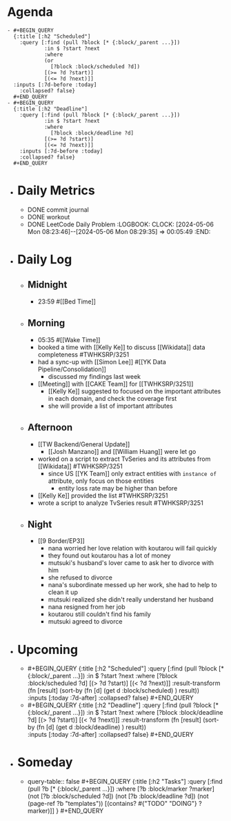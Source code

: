 # Agenda
	- #+BEGIN_QUERY
	  {:title [:h2 "Scheduled"]
	    :query [:find (pull ?block [* {:block/_parent ...}])
	            :in $ ?start ?next
	            :where
	            (or
	              [?block :block/scheduled ?d])
	            [(>= ?d ?start)]
	            [(<= ?d ?next)]]
	  :inputs [:7d-before :today]
	    :collapsed? false}
	  #+END_QUERY
	- #+BEGIN_QUERY
	  {:title [:h2 "Deadline"]
	    :query [:find (pull ?block [* {:block/_parent ...}])
	            :in $ ?start ?next
	            :where
	              [?block :block/deadline ?d]
	            [(>= ?d ?start)]
	            [(<= ?d ?next)]]
	    :inputs [:7d-before :today]
	    :collapsed? false}
	  #+END_QUERY
- # Daily Metrics
	- DONE commit journal
	- DONE workout
	- DONE LeetCode Daily Problem
	  :LOGBOOK:
	  CLOCK: [2024-05-06 Mon 08:23:46]--[2024-05-06 Mon 08:29:35] =>  00:05:49
	  :END:
- # Daily Log
	- ## Midnight
		- 23:59 #[[Bed Time]]
	- ## Morning
		- 05:35 #[[Wake Time]]
		- booked a time with [[Kelly Ke]] to discuss [[Wikidata]] data completeness #TWHKSRP/3251
		- had a sync-up with [[Simon Lee]] #[[YK Data Pipeline/Consolidation]]
			- discussed my findings last week
		- [[Meeting]] with [[CAKE Team]] for [[TWHKSRP/3251]]
			- [[Kelly Ke]] suggested to focused on the important attributes in each domain, and check the coverage first
			- she will provide a list of important attributes
	- ## Afternoon
		- [[TW Backend/General Update]]
			- [[Josh Manzano]] and [[William Huang]] were let go
		- worked on a script to extract TvSeries and its attributes from [[Wikidata]] #TWHKSRP/3251
			- since US [[YK Team]] only extract entities with `instance of` attribute, only focus on those entities
				- entity loss rate may be higher than before
		- [[Kelly Ke]] provided the list #TWHKSRP/3251
		- wrote a script to analyze TvSeries result #TWHKSRP/3251
	- ## Night
		- [[9 Border/EP3]]
			- nana worried her love relation with koutarou will fail quickly
			- they found out koutarou has a lot of money
			- mutsuki's husband's lover came to ask her to divorce with him
			- she refused to divorce
			- nana's subordinate messed up her work, she had to help to clean it up
			- mutsuki realized she didn't really understand her husband
			- nana resigned from her job
			- koutarou still couldn't find his family
			- mutsuki agreed to divorce
- # Upcoming
	- #+BEGIN_QUERY
	  {:title [:h2 "Scheduled"]
	    :query [:find (pull ?block [* {:block/_parent ...}])
	            :in $ ?start ?next
	            :where
	              [?block :block/scheduled ?d]
	            [(> ?d ?start)]
	            [(< ?d ?next)]]
	  :result-transform (fn [result]
	                          (sort-by (fn [d]
	                                     (get d :block/scheduled) ) result))    
	  :inputs [:today :7d-after]
	    :collapsed? false}
	  #+END_QUERY
	- #+BEGIN_QUERY
	  {:title [:h2 "Deadline"]
	    :query [:find (pull ?block [* {:block/_parent ...}])
	            :in $ ?start ?next
	            :where
	              [?block :block/deadline ?d]
	            [(> ?d ?start)]
	            [(< ?d ?next)]]
	  :result-transform (fn [result]
	                          (sort-by (fn [d]
	                                     (get d :block/deadline) ) result))    
	  :inputs [:today :7d-after]
	    :collapsed? false}
	  #+END_QUERY
- # Someday
	- query-table:: false
	  #+BEGIN_QUERY
	  {:title [:h2 "Tasks"]
	   :query [:find (pull ?b [* {:block/_parent ...}])
	          :where
	          [?b :block/marker ?marker]
	          (not [?b :block/scheduled ?d])
	          (not [?b :block/deadline ?d])
	  (not (page-ref ?b "templates"))
	          [(contains? #{"TODO" "DOING"} ?marker)]]
	  }
	  #+END_QUERY
